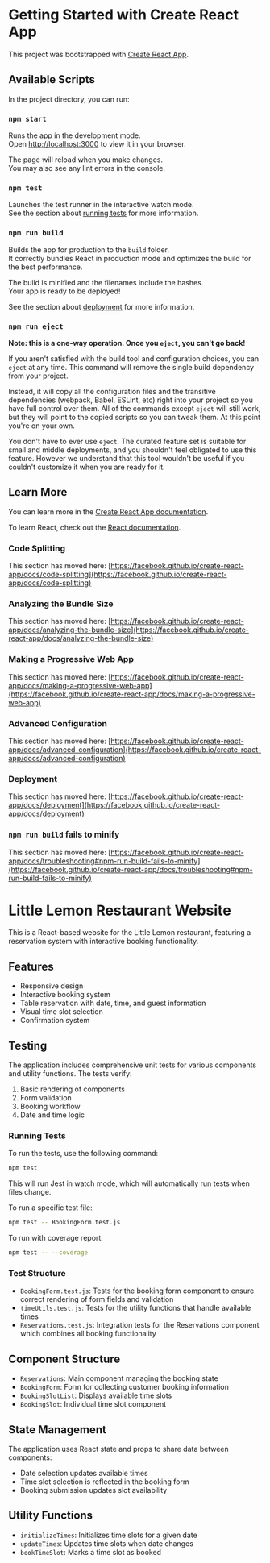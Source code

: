 # Getting Started with Create React App

This project was bootstrapped with [Create React App](https://github.com/facebook/create-react-app).

## Available Scripts

In the project directory, you can run:

### `npm start`

Runs the app in the development mode.\
Open [http://localhost:3000](http://localhost:3000) to view it in your browser.

The page will reload when you make changes.\
You may also see any lint errors in the console.

### `npm test`

Launches the test runner in the interactive watch mode.\
See the section about [running tests](https://facebook.github.io/create-react-app/docs/running-tests) for more information.

### `npm run build`

Builds the app for production to the `build` folder.\
It correctly bundles React in production mode and optimizes the build for the best performance.

The build is minified and the filenames include the hashes.\
Your app is ready to be deployed!

See the section about [deployment](https://facebook.github.io/create-react-app/docs/deployment) for more information.

### `npm run eject`

**Note: this is a one-way operation. Once you `eject`, you can't go back!**

If you aren't satisfied with the build tool and configuration choices, you can `eject` at any time. This command will remove the single build dependency from your project.

Instead, it will copy all the configuration files and the transitive dependencies (webpack, Babel, ESLint, etc) right into your project so you have full control over them. All of the commands except `eject` will still work, but they will point to the copied scripts so you can tweak them. At this point you're on your own.

You don't have to ever use `eject`. The curated feature set is suitable for small and middle deployments, and you shouldn't feel obligated to use this feature. However we understand that this tool wouldn't be useful if you couldn't customize it when you are ready for it.

## Learn More

You can learn more in the [Create React App documentation](https://facebook.github.io/create-react-app/docs/getting-started).

To learn React, check out the [React documentation](https://reactjs.org/).

### Code Splitting

This section has moved here: [https://facebook.github.io/create-react-app/docs/code-splitting](https://facebook.github.io/create-react-app/docs/code-splitting)

### Analyzing the Bundle Size

This section has moved here: [https://facebook.github.io/create-react-app/docs/analyzing-the-bundle-size](https://facebook.github.io/create-react-app/docs/analyzing-the-bundle-size)

### Making a Progressive Web App

This section has moved here: [https://facebook.github.io/create-react-app/docs/making-a-progressive-web-app](https://facebook.github.io/create-react-app/docs/making-a-progressive-web-app)

### Advanced Configuration

This section has moved here: [https://facebook.github.io/create-react-app/docs/advanced-configuration](https://facebook.github.io/create-react-app/docs/advanced-configuration)

### Deployment

This section has moved here: [https://facebook.github.io/create-react-app/docs/deployment](https://facebook.github.io/create-react-app/docs/deployment)

### `npm run build` fails to minify

This section has moved here: [https://facebook.github.io/create-react-app/docs/troubleshooting#npm-run-build-fails-to-minify](https://facebook.github.io/create-react-app/docs/troubleshooting#npm-run-build-fails-to-minify)

# Little Lemon Restaurant Website

This is a React-based website for the Little Lemon restaurant, featuring a reservation system with interactive booking functionality.

## Features

- Responsive design
- Interactive booking system
- Table reservation with date, time, and guest information
- Visual time slot selection
- Confirmation system

## Testing

The application includes comprehensive unit tests for various components and utility functions. The tests verify:

1. Basic rendering of components
2. Form validation
3. Booking workflow
4. Date and time logic

### Running Tests

To run the tests, use the following command:

```bash
npm test
```

This will run Jest in watch mode, which will automatically run tests when files change.

To run a specific test file:

```bash
npm test -- BookingForm.test.js
```

To run with coverage report:

```bash
npm test -- --coverage
```

### Test Structure

- `BookingForm.test.js`: Tests for the booking form component to ensure correct rendering of form fields and validation
- `timeUtils.test.js`: Tests for the utility functions that handle available times
- `Reservations.test.js`: Integration tests for the Reservations component which combines all booking functionality

## Component Structure

- `Reservations`: Main component managing the booking state
- `BookingForm`: Form for collecting customer booking information
- `BookingSlotList`: Displays available time slots
- `BookingSlot`: Individual time slot component

## State Management

The application uses React state and props to share data between components:

- Date selection updates available times
- Time slot selection is reflected in the booking form
- Booking submission updates slot availability

## Utility Functions

- `initializeTimes`: Initializes time slots for a given date
- `updateTimes`: Updates time slots when date changes
- `bookTimeSlot`: Marks a time slot as booked
